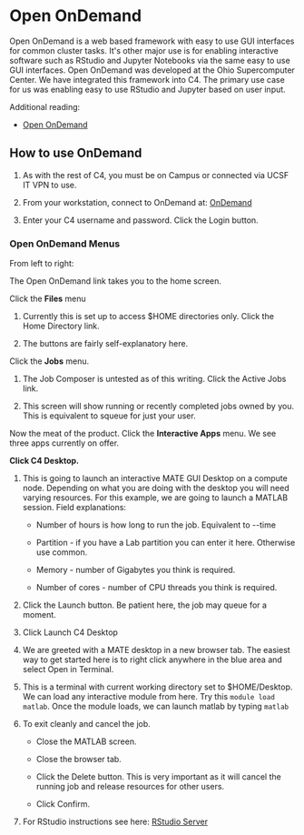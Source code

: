 # Open OnDemand

Open OnDemand is a web based framework with easy to use GUI interfaces for common cluster tasks. It's other major use is for enabling interactive software such as RStudio and Jupyter Notebooks via the same easy to use GUI interfaces.
Open OnDemand was developed at the Ohio Supercomputer Center. We have integrated this framework into C4. The primary use case for us was enabling easy to use RStudio and Jupyter based on user input. 

Additional reading:

- <a href="https://openondemand.org/">Open OnDemand</a>

## How to use OnDemand

1. As with the rest of C4, you must be on Campus or connected via UCSF IT VPN to use.

2. From your workstation, connect to OnDemand at: <a href="https://c4-ondemand1.ucsf.edu">OnDemand</a>

3. Enter your C4 username and password. Click the Login button.

### Open OnDemand Menus

From left to right:

The Open OnDemand link takes you to the home screen.

Click the **Files** menu 

1. Currently this is set up to access $HOME directories only. Click the Home Directory link.

2. The buttons are fairly self-explanatory here.

Click the **Jobs** menu.

1. The Job Composer is untested as of this writing. Click the Active Jobs link.

2. This screen will show running or recently completed jobs owned by you. This is equivalent to squeue for just your user.

Now the meat of the product. Click the **Interactive Apps** menu.
We see three apps currently on offer. 

**Click C4 Desktop.**

1. This is going to launch an interactive MATE GUI Desktop on a compute node. Depending on what you are doing with the desktop you will need varying resources. For this example, we are going to launch a MATLAB session. Field explanations:

   - Number of hours is how long to run the job. Equivalent to --time

   - Partition - if you have a Lab partition you can enter it here. Otherwise use common.

   - Memory - number of Gigabytes you think is required.

   - Number of cores - number of CPU threads you think is required.

2. Click the Launch button. Be patient here, the job may queue for a moment.

3. Click Launch C4 Desktop

4. We are greeted with a MATE desktop in a new browser tab. The easiest way to get started here is to right click anywhere in the blue area and select Open in Terminal.

5. This is a terminal with current working directory set to $HOME/Desktop. We can load any interactive module from here. Try this `module load matlab`. Once the module loads, we can launch matlab by typing `matlab`

6. To exit cleanly and cancel the job.

   - Close the MATLAB screen.

   - Close the browser tab.

   - Click the Delete button. This is very important as it will cancel the running job and release resources for other users.

   - Click Confirm.

7. For RStudio instructions see here: <a href="https://www.c4.ucsf.edu/howto/rstudio-server-2.html">RStudio Server</a>
